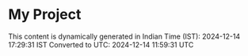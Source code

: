 # My Project

This content is dynamically generated in Indian Time (IST): 2024-12-14 17:29:31 IST
Converted to UTC: 2024-12-14 11:59:31 UTC
